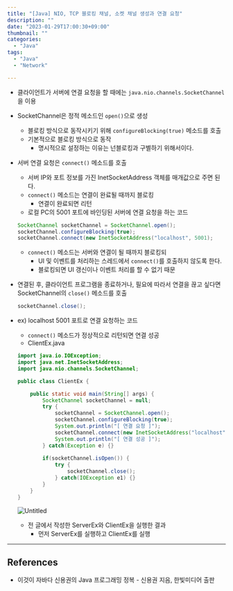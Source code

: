 ```yaml
---
title: "[Java] NIO, TCP 블로킹 채널, 소켓 채널 생성과 연결 요청"
description: ""
date: "2023-01-29T17:00:30+09:00"
thumbnail: ""
categories:
  - "Java"
tags:
  - "Java"
  - "Network"

---
```

<!--more-->

- 클라이언트가 서버에 연결 요청을 할 때에는 `java.nio.channels.SocketChannel`을 이용
- SocketChannel은 정적 메소드인 `open()`으로 생성
    - 블로킹 방식으로 동작시키기 위해 `configureBlocking(true)` 메소드를 호출
    - 기본적으로 블로킹 방식으로 동작
        - 명시적으로 설정하는 이유는 넌블로킹과 구별하기 위해서이다.
- 서버 연결 요청은 `connect()` 메소드를 호출
    - 서버 IP와 포트 정보를 가진 InetSocketAddress 객체를 매개값으로 주면 된다.
    - `connect()` 메소드는 연결이 완료될 때까지 블로킹
        - 연결이 완료되면 리턴
    - 로컬 PC의 5001 포트에 바인딩된 서버에 연결 요청을 하는 코드
    
    ```java
    SocketChannel socketChannel = SocketChannel.open();
    socketChannel.configureBlocking(true);
    socketChannel.connect(new InetSocketAddress("localhost", 5001);
    ```
    
    - `connect()` 메소드는 서버와 연결이 될 때까지 블로킹되
        - UI 및 이벤트를 처리하는 스레드에서 `connect()`를 호출하지 않도록 한다.
        - 블로킹되면 UI 갱신이나 이벤트 처리를 할 수 없기 때문
- 연결된 후, 클라이언트 프로그램을 종료하거나, 필요에 따라서 연결을 끊고 싶다면 SocketChannel의 `close()` 메소드를 호출
    
    ```java
    socketChannel.close();
    ```
    
- ex) localhost 5001 포트로 연결 요청하는 코드
    - `connect()` 메소드가 정상적으로 리턴되면 연결 성공
    - ClientEx.java
    
    ```java
    import java.io.IOException;
    import java.net.InetSocketAddress;
    import java.nio.channels.SocketChannel;
    
    public class ClientEx {
    
    	public static void main(String[] args) {
    		SocketChannel socketChannel = null;
    		try {
    			socketChannel = SocketChannel.open();
    			socketChannel.configureBlocking(true);
    			System.out.println("[ 연결 요청 ]");
    			socketChannel.connect(new InetSocketAddress("localhost", 5001));
    			System.out.println("[ 연결 성공 ]");
    		} catch(Exception e) {}
    		
    		if(socketChannel.isOpen()) {
    			try {
    				socketChannel.close();
    			} catch(IOException e1) {}
    		}
    	}
    }
    ```
    
    ![Untitled](/images/lang_java/NIO/소켓_채널_생성과_연결_요청/Untitled.png)
    
    - 전 글에서 작성한 ServerEx와 ClientEx을 실행한 결과
        - 먼저 ServerEx를 실행하고 ClientEx를 실행

---

## References

- 이것이 자바다 신용권의 Java 프로그래밍 정복 - 신용권 지음, 한빛미디어 출판